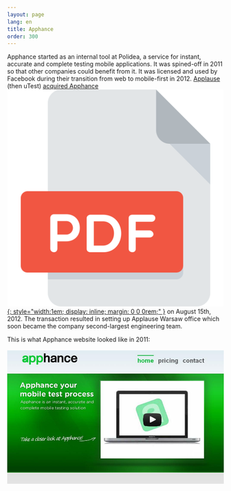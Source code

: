 ```yaml
---
layout: page
lang: en
title: Apphance
order: 300
---
```

Apphance started as an internal tool at Polidea, a service for instant, accurate and complete testing mobile applications. It was spined-off in 2011 so that other companies could benefit from it. It was licensed and used by Facebook during their transition from web to mobile-first in 2012. [Applause](https://www.applause.com) (then uTest) [acquired Apphance](https://techcrunch.com/2012/08/15/utest-acquires-apphance-in-7-figure-deal-as-mobile-developer-tools-consolidate/) [![Archived PDF](/assets/images/pdf.svg){: style="width:1em; display: inline; margin: 0 0 0rem;" }](/assets/pdfs/UTest_Acquires_Apphance_In_7-Figure_Deal_As_Mobile_Developer_Tools_Consolidate_TechCrunch.pdf) on August 15th, 2012. The transaction resulted in setting up Applause Warsaw office which soon became the company second-largest engineering team.

This is what Apphance website looked like in 2011:
<br/><br/>
![Apphance website](/assets/images/Apphance_website.jpg)